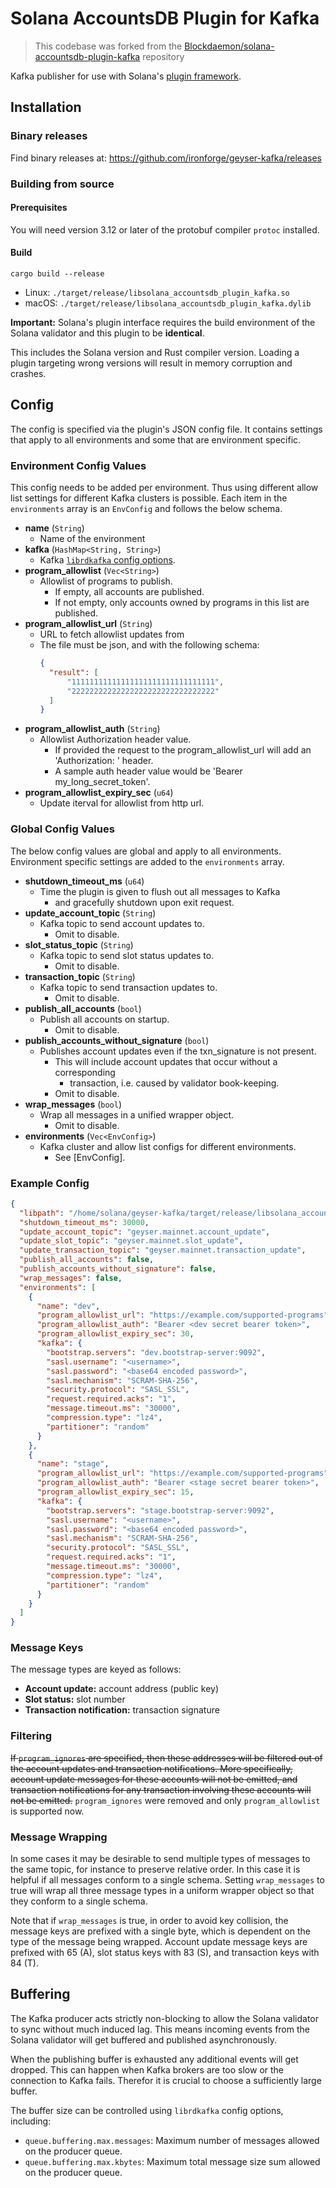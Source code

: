 # Solana AccountsDB Plugin for Kafka

> This codebase was forked from the [Blockdaemon/solana-accountsdb-plugin-kafka](https://github.com/Blockdaemon/solana-accountsdb-plugin-kafka) repository

Kafka publisher for use with Solana's [plugin framework](https://docs.solana.com/developing/plugins/geyser-plugins).

## Installation

### Binary releases

Find binary releases at: https://github.com/ironforge/geyser-kafka/releases

### Building from source

#### Prerequisites

You will need version 3.12 or later of the protobuf compiler `protoc` installed.

#### Build

```shell
cargo build --release
```

- Linux: `./target/release/libsolana_accountsdb_plugin_kafka.so`
- macOS: `./target/release/libsolana_accountsdb_plugin_kafka.dylib`

**Important:** Solana's plugin interface requires the build environment of the Solana validator and this plugin to be **identical**.

This includes the Solana version and Rust compiler version.
Loading a plugin targeting wrong versions will result in memory corruption and crashes.

## Config

The config is specified via the plugin's JSON config file. It contains settings that apply to all
environments and some that are environment specific.

### Environment Config Values

This config needs to be added per environment. Thus using different allow list settings for
different Kafka clusters is possible. Each item in the `environments` array is an `EnvConfig`
and follows the below schema.

* **name** (`String`)
    * Name of the environment
* **kafka** (`HashMap<String, String>`)
    * Kafka [`librdkafka` config options](https://github.com/edenhill/librdkafka/blob/master/CONFIGURATION.md).
* **program_allowlist** (`Vec<String>`)
    * Allowlist of programs to publish.
        * If empty, all accounts are published.
        * If not empty, only accounts owned by programs in this list are published.
* **program_allowlist_url** (`String`)
    * URL to fetch allowlist updates from
    * The file must be json, and with the following schema:
      ```json
      {
        "result": [
            "11111111111111111111111111111111",
            "22222222222222222222222222222222"
        ]
      }
      ```
* **program_allowlist_auth** (`String`)
    * Allowlist Authorization header value.
        * If provided the request to the program_allowlist_url will add an
            'Authorization: <value>' header.
        * A sample auth header value would be 'Bearer my_long_secret_token'.
* **program_allowlist_expiry_sec** (`u64`)
    * Update iterval for allowlist from http url.

### Global Config Values

The below config values are global and apply to all environments. Environment specific settings
are added to the `environments` array.

* **shutdown_timeout_ms** (`u64`)
    * Time the plugin is given to flush out all messages to Kafka
        * and gracefully shutdown upon exit request.
* **update_account_topic** (`String`)
    * Kafka topic to send account updates to.
        * Omit to disable.
* **slot_status_topic** (`String`)
    * Kafka topic to send slot status updates to.
        * Omit to disable.
* **transaction_topic** (`String`)
    * Kafka topic to send transaction updates to.
        * Omit to disable.
* **publish_all_accounts** (`bool`)
    * Publish all accounts on startup.
        * Omit to disable.
* **publish_accounts_without_signature** (`bool`)
    * Publishes account updates even if the txn_signature is not present.
        * This will include account updates that occur without a corresponding
            * transaction, i.e. caused by validator book-keeping.
        * Omit to disable.
* **wrap_messages** (`bool`)
    * Wrap all messages in a unified wrapper object.
        * Omit to disable.
* **environments** (`Vec<EnvConfig>`)
    * Kafka cluster and allow list configs for different environments.
        * See [EnvConfig].

### Example Config

```json
{
  "libpath": "/home/solana/geyser-kafka/target/release/libsolana_accountsdb_plugin_kafka.so",
  "shutdown_timeout_ms": 30000,
  "update_account_topic": "geyser.mainnet.account_update",
  "update_slot_topic": "geyser.mainnet.slot_update",
  "update_transaction_topic": "geyser.mainnet.transaction_update",
  "publish_all_accounts": false,
  "publish_accounts_without_signature": false,
  "wrap_messages": false,
  "environments": [
    {
      "name": "dev",
      "program_allowlist_url": "https://example.com/supported-programs",
      "program_allowlist_auth": "Bearer <dev secret bearer token>",
      "program_allowlist_expiry_sec": 30,
      "kafka": {
        "bootstrap.servers": "dev.bootstrap-server:9092",
        "sasl.username": "<username>",
        "sasl.password": "<base64 encoded password>",
        "sasl.mechanism": "SCRAM-SHA-256",
        "security.protocol": "SASL_SSL",
        "request.required.acks": "1",
        "message.timeout.ms": "30000",
        "compression.type": "lz4",
        "partitioner": "random"
      }
    },
    {
      "name": "stage",
      "program_allowlist_url": "https://example.com/supported-programs",
      "program_allowlist_auth": "Bearer <stage secret bearer token>",
      "program_allowlist_expiry_sec": 15,
      "kafka": {
        "bootstrap.servers": "stage.bootstrap-server:9092",
        "sasl.username": "<username>",
        "sasl.password": "<base64 encoded password>",
        "sasl.mechanism": "SCRAM-SHA-256",
        "security.protocol": "SASL_SSL",
        "request.required.acks": "1",
        "message.timeout.ms": "30000",
        "compression.type": "lz4",
        "partitioner": "random"
      }
    }
  ]
}
```

### Message Keys

The message types are keyed as follows:
- **Account update:** account address (public key)
- **Slot status:** slot number
- **Transaction notification:** transaction signature

### Filtering

~~If `program_ignores` are specified, then these addresses will be filtered out of the account updates
and transaction notifications.  More specifically, account update messages for these accounts will not be emitted,
and transaction notifications for any transaction involving these accounts will not be
emitted.~~
`program_ignores` were removed and only `program_allowlist` is supported now.

### Message Wrapping

In some cases it may be desirable to send multiple types of messages to the same topic,
for instance to preserve relative order.  In this case it is helpful if all messages conform to a single schema.
Setting `wrap_messages` to true will wrap all three message types in a uniform wrapper object so that they
conform to a single schema.

Note that if `wrap_messages` is true, in order to avoid key collision, the message keys are prefixed with a single byte,
which is dependent on the type of the message being wrapped.  Account update message keys are prefixed with
65 (A), slot status keys with 83 (S), and transaction keys with 84 (T).

## Buffering

The Kafka producer acts strictly non-blocking to allow the Solana validator to sync without much induced lag.
This means incoming events from the Solana validator will get buffered and published asynchronously.

When the publishing buffer is exhausted any additional events will get dropped.
This can happen when Kafka brokers are too slow or the connection to Kafka fails.
Therefor it is crucial to choose a sufficiently large buffer.

The buffer size can be controlled using `librdkafka` config options, including:
- `queue.buffering.max.messages`: Maximum number of messages allowed on the producer queue.
- `queue.buffering.max.kbytes`: Maximum total message size sum allowed on the producer queue.
